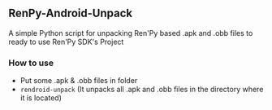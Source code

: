## RenPy-Android-Unpack
A simple Python script for unpacking Ren'Py based .apk and .obb files to ready to use Ren'Py SDK's Project

### How to use
* Put some .apk & .obb files in folder
* `rendroid-unpack` (It unpacks all .apk and .obb files in the directory where it is located)
